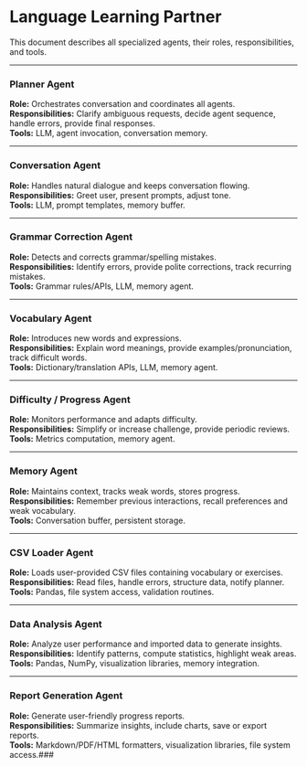 
# Language Learning Partner

This document describes all specialized agents, their roles, responsibilities, and tools.

---

### Planner Agent
**Role:** Orchestrates conversation and coordinates all agents.  
**Responsibilities:** Clarify ambiguous requests, decide agent sequence, handle errors, provide final responses.  
**Tools:** LLM, agent invocation, conversation memory.

---

### Conversation Agent
**Role:** Handles natural dialogue and keeps conversation flowing.  
**Responsibilities:** Greet user, present prompts, adjust tone.  
**Tools:** LLM, prompt templates, memory buffer.

---

### Grammar Correction Agent
**Role:** Detects and corrects grammar/spelling mistakes.  
**Responsibilities:** Identify errors, provide polite corrections, track recurring mistakes.  
**Tools:** Grammar rules/APIs, LLM, memory agent.

---

### Vocabulary Agent
**Role:** Introduces new words and expressions.  
**Responsibilities:** Explain word meanings, provide examples/pronunciation, track difficult words.  
**Tools:** Dictionary/translation APIs, LLM, memory agent.

---

### Difficulty / Progress Agent
**Role:** Monitors performance and adapts difficulty.  
**Responsibilities:** Simplify or increase challenge, provide periodic reviews.  
**Tools:** Metrics computation, memory agent.

---

### Memory Agent
**Role:** Maintains context, tracks weak words, stores progress.  
**Responsibilities:** Remember previous interactions, recall preferences and weak vocabulary.  
**Tools:** Conversation buffer, persistent storage.

---

### CSV Loader Agent
**Role:** Loads user-provided CSV files containing vocabulary or exercises.  
**Responsibilities:** Read files, handle errors, structure data, notify planner.  
**Tools:** Pandas, file system access, validation routines.

---

### Data Analysis Agent
**Role:** Analyze user performance and imported data to generate insights.  
**Responsibilities:** Identify patterns, compute statistics, highlight weak areas.  
**Tools:** Pandas, NumPy, visualization libraries, memory integration.

---

### Report Generation Agent
**Role:** Generate user-friendly progress reports.  
**Responsibilities:** Summarize insights, include charts, save or export reports.  
**Tools:** Markdown/PDF/HTML formatters, visualization libraries, file system access.###
